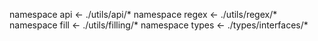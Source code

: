 namespace api <- ./utils/api/*
namespace regex <- ./utils/regex/*
namespace fill <- ./utils/filling/*
namespace types <- ./types/interfaces/*